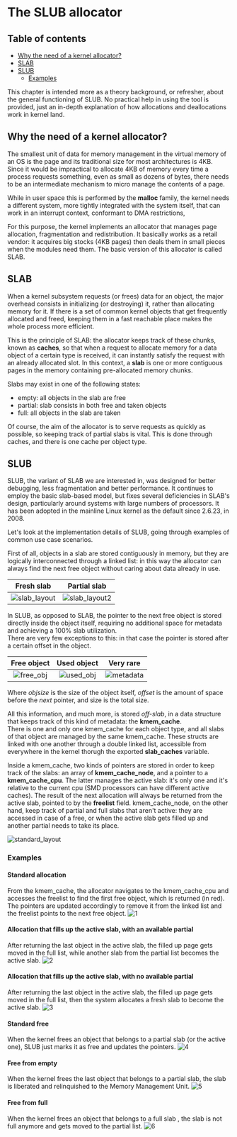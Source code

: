 # The SLUB allocator

## Table of contents
* [Why the need of a kernel allocator?](#why-the-need-of-a-kernel-allocator)
* [SLAB](#slab)
* [SLUB](#slub)
    * [Examples](#examples)

This chapter is intended more as a theory background, or refresher, about the general functioning of SLUB.
No practical help in using the tool is provided, just an in-depth explanation of how allocations and deallocations work in kernel land.

## Why the need of a kernel allocator?

The smallest unit of data for memory management in the virtual memory of an OS is the page and its traditional size for most architectures is 4KB.
Since it would be impractical to allocate 4KB of memory every time a process requests something, even as small as dozens of bytes, there needs to be an intermediate mechanism to micro manage the contents of a page.

While in user space this is performed by the **malloc** family, the kernel needs a different system, more tightly integrated with the system itself, that can work in an interrupt context, conformant to DMA restrictions,

For this purpose, the kernel implements an allocator that manages page allocation, fragmentation and redistribution. It basically works as a retail vendor: it acquires big stocks (4KB pages) then deals them in small pieces when the modules need them. The basic version of this allocator is called SLAB.

## SLAB

When a kernel subsystem requests (or frees) data for an object, the major overhead consists in initializing (or destroying) it, rather than allocating memory for it.
If there is a set of common kernel objects that get frequently allocated and freed, keeping them in a fast reachable place makes the whole process more efficient.

This is the principle of SLAB: the allocator keeps track of these chunks, known as **caches**, so that when a request to allocate memory for a data object of a certain type is received, it can instantly satisfy the request with an already allocated slot. In this context, a **slab** is one or more contiguous pages in the memory containing pre-allocated memory chunks.

Slabs may exist in one of the following states:
* empty: all objects in the slab are free
* partial: slab consists in both free and taken objects
* full: all objects in the slab are taken

Of course, the aim of the allocator is to serve requests as quickly as possible, so keeping track of partial slabs is vital. This is done through caches, and there is one cache per object type.

## SLUB

SLUB, the variant of SLAB we are interested in, was designed for better debugging, less fragmentation and better performance. It continues to employ the basic slab-based model, but fixes several deficiencies in SLAB's design, particularly around systems with large numbers of processors.
It has been adopted in the mainline Linux kernel as the default since 2.6.23, in 2008.

Let's look at the implementation details of SLUB, going through examples of common use case scenarios.

First of all, objects in a slab are stored contiguously in memory, but they are logically interconnected through a linked list: in this way the allocator can always find the next free object without caring about data already in use.  

| Fresh slab | Partial slab |
| :-------------: |:-------------:|
| ![slab_layout](img/fresh_slab.png) | ![slab_layout2](img/partial_slab.png) |

In SLUB, as opposed to SLAB, the pointer to the next free object is stored directly inside the object itself, requiring no additional space for metadata and achieving a 100% slab utilization.  
There are very few exceptions to this: in that case the pointer is stored after a certain offset in the object.

| Free object | Used object | Very rare |
| :-------------: |:-------------:|:-------------:|
| ![free_obj](img/free_obj.png)|![used_obj](img/used_obj.png)|![metadata](img/metadata.png)|

Where *objsize* is the size of the object itself, *offset* is the amount of space before the *next* pointer, and size is the total size.

All this information, and much more, is stored *off-slab*, in a data structure that keeps track of this kind of metadata: the **kmem_cache**.  
There is one and only one kmem_cache for each object type, and all slabs of that object are managed by the same kmem_cache. These structs are linked with one another through a double linked list, accessible from everywhere in the kernel thorugh the exported **slab_caches** variable.

Inside a kmem_cache, two kinds of pointers are stored in order to keep track of the slabs: an array of **kmem_cache_node**, and a pointer to a **kmem_cache_cpu**. The latter manages the active slab: it's only one and it's relative to the current cpu (SMD processors can have different active caches). The result of the next allocation will always be returned from the active slab, pointed to by the **freelist** field.
kmem_cache_node, on the other hand, keep track of partial and full slabs that aren't active: they are accessed in case of a free, or when the active slab gets filled up and another partial needs to take its place.

![standard_layout](img/standard_layout.png)

### Examples

#### Standard allocation

From the kmem_cache, the allocator navigates to the kmem_cache_cpu and accesses the freelist to find the first free object, which is returned (in red).
The pointers are updated accordingly to remove it from the linked list and the freelist points to the next free object.
![1](img/1.png)

#### Allocation that fills up the active slab, with an available partial

After returning the last object in the active slab, the filled up page gets moved in the full list, while another slab from the partial list becomes the active slab.
![2](img/2.png)

#### Allocation that fills up the active slab, with no available partial

After returning the last object in the active slab, the filled up page gets moved in the full list, then the system allocates a fresh slab to become the active slab.
![3](img/3.png)

#### Standard free

When the kernel frees an object that belongs to a partial slab (or the active one), SLUB just marks it as free and updates the pointers.
![4](img/4.png)

#### Free from empty

When the kernel frees the last object that belongs to a partial slab, the slab is liberated and relinquished to the Memory Management Unit.
![5](img/5.png)

#### Free from full

When the kernel frees an object that belongs to a full slab
, the slab is not full anymore and gets moved to the partial list.
![6](img/6.png)
